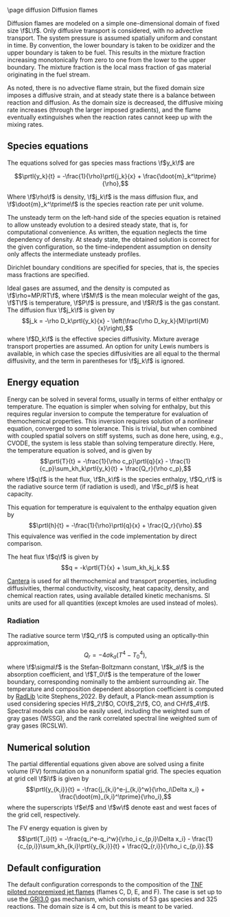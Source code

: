 \page diffusion Diffusion flames

Diffusion flames are modeled on a simple one-dimensional domain of fixed size \f$L\f$. Only diffusive transport is considered, with no advective transport. The system pressure is assumed spatially uniform and constant in time. By convention, the lower boundary is taken to be oxidizer and the upper boundary is taken to be fuel. This results in the mixture fraction increasing monotonically from zero to one from the lower to the upper boundary. The mixture fraction is the local mass fraction of gas material originating in the fuel stream. 

As noted, there is no advective flame strain, but the fixed domain size imposes a diffusive strain, and at steady state there is a balance between reaction and diffusion. As the domain size is decreased, the diffusive mixing rate increases (through the larger imposed gradients), and the flame eventually extinguishes when the reaction rates cannot keep up with the mixing rates.

## Species equations

The equations solved for gas species mass fractions \f$y_k\f$ are

$$\prtl{y_k}{t} = -\frac{1}{\rho}\prtl{j_k}{x} + \frac{\doot{m}_k^\tprime}{\rho},$$

Where \f$\rho\f$ is density, \f$j_k\f$ is the mass diffusion flux, and \f$\doot{m}_k^\tprime\f$ is the species reaction rate per unit volume.

The unsteady term on the left-hand side of the species equation is retained to allow unsteady evolution to a desired steady state, that is, for computational convenience. As written, the equation neglects the time dependency of density. At steady state, the obtained solution is correct for the given configuration, so the time-independent assumption on density only affects the intermediate unsteady profiles.

<!--
The primary purpose of the unsteady flame is for generation of lookup tables for application to turbulent flows in which the diffusion flames are an idealization of a subrid, for which details of the unsteady evolution not crucial, and the mapping to appropriate state variables is of primary interest. Of course, the assumption can be relaxed, but then the unsteady neglect of advection terms should also be considered.
-->

Dirichlet boundary conditions are specified for species, that is, the species mass fractions are specified.

Ideal gases are assumed, and the density is computed as \f$\rho=MP/RT\f$, where \f$M\f$ is the mean molecular weight of the gas, \f$T\f$ is temperature, \f$P\f$ is pressure, and \f$R\f$ is the gas constant. The diffusion flux \f$j_k\f$ is given by
$$j_k = -\rho D_k\prtl{y_k}{x} - \left(\frac{\rho D_ky_k}{M}\prtl{M}{x}\right),$$
where \f$D_k\f$ is the effective species diffusivity. Mixture average transport properties are assumed. An option for unity Lewis numbers is available, in which case the species diffusivities are all equal to the thermal diffusivity, and the term in parentheses for \f$j_k\f$ is ignored. 

## Energy equation

Energy can be solved in several forms, usually in terms of either enthalpy or temperature. The equation is simpler when solving for enthalpy, but this requires regular inversion to compute the temperature for evaluation of themochemical properties. This inversion requires solution of a nonlinear equation, converged to some tolerance. This is trivial, but when combined with coupled spatial solvers on stiff systems, such as done here, using, e.g., CVODE, the system is less stable than solving temperature directly. Here, the temperature equation is solved, and is given by
$$\prtl{T}{t} = -\frac{1}{\rho c_p}\prtl{q}{x} - \frac{1}{c_p}\sum_kh_k\prtl{y_k}{t} + \frac{Q_r}{\rho c_p},$$
where \f$q\f$ is the heat flux, \f$h_k\f$ is the species enthalpy, \f$Q_r\f$ is the radiative source term (if radiation is used), and \f$c_p\f$ is heat capacity.

This equation for temperature is equivalent to the enthalpy equation given by 
$$\prtl{h}{t} = -\frac{1}{\rho}\prtl{q}{x} + \frac{Q_r}{\rho}.$$
This equivalence was verified in the code implementation by direct comparison.

The heat flux \f$q\f$ is given by
$$q = -k\prtl{T}{x} + \sum_kh_kj_k.$$

[Cantera](https://cantera.org/) is used for all thermochemical and transport properties, including diffusivities, thermal conductivity, viscosity, heat capacity, density, and chemical reaction rates, using available detailed kinetic mechanisms. SI units are used for all quantities (except kmoles are used instead of moles).

### Radiation
The radiative source term \f$Q_r\f$ is computed using an optically-thin approximation,
$$Q_r = -4\sigma k_a(T^4-T_0^4),$$
where \f$\sigma\f$ is the Stefan-Boltzmann constant, \f$k_a\f$ is the absorption coefficient, and \f$T_0\f$ is the temperature of the lower boundary, corresponding nominally to the ambient surrounding air. The temperature and composition dependent absorption coefficient is computed by [RadLib](https://github.com/BYUignite/RadLib.git) \cite Stephens_2022. By default, a Planck-mean assumption is used considering species H\f$_2\f$O, CO\f$_2\f$, CO, and CH\f$_4\f$. Spectral models can also be easily used, including the weighted sum of gray gases (WSSG), and the rank correlated spectral line weighted sum of gray gases (RCSLW).

## Numerical solution

The partial differential equations given above are solved using a finite volume (FV) formulation on a nonuniform spatial grid. The species equation at grid cell \f$i\f$ is given by 
$$\prtl{y_{k,i}}{t} = -\frac{j_{k,i}^e-j_{k,i}^w}{\rho_i\Delta x_i} + \frac{\doot{m}_{k,i}^\tprime}{\rho_i},$$
where the superscripts \f$e\f$ and \f$w\f$ denote east and west faces of the grid cell, respectively.

The FV energy equation is given by 
$$\prtl{T_i}{t} = -\frac{q_i^e-q_i^w}{\rho_i c_{p,i}\Delta x_i} - \frac{1}{c_{p,i}}\sum_kh_{k,i}\prtl{y_{k,i}}{t} + \frac{Q_{r,i}}{\rho_i c_{p,i}}.$$

## Default configuration

The default configuration corresponds to the composition of the [TNF piloted nonpremixed jet flames](https://tnfworkshop.org/data-archives/pilotedjet/) (flames C, D, E, and F). The case is set up to use the [GRI3.0](http://combustion.berkeley.edu/gri-mech/version30/text30.html) gas mechanism, which consists of 53 gas species and 325 reactions. The domain size is 4 cm, but this is meant to be varied.
